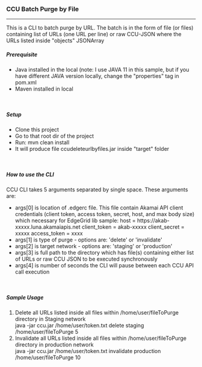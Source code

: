 <h3>CCU Batch Purge by File</h3>
<hr>
<p>
This is a CLI to batch purge by URL. The batch is in the form of file (or files) containing list of URLs (one URL per line)
or raw CCU-JSON where the URLs listed inside "objects" JSONArray
</p>

<h5>Prerequisite</h5>
<ul>
    <li>Java installed in the local (note: I use JAVA 11 in this sample, but if you have different JAVA version locally, change the "properties" tag in pom.xml</li>
    <li>Maven installed in local</li>
</ul>
<br>
<h5>Setup</h5>
<ul>
    <li>Clone this project</li>
    <li>Go to that root dir of the project</li>
    <li>Run: mvn clean install</li>
    <li>It will produce file ccudeleteurlbyfiles.jar inside "target" folder</li>
</ul>
<br>
<h5>How to use the CLI</h5>
<p>CCU CLI takes 5 arguments separated by single space. These arguments are:</p>
<ul>
   <li>
   args[0] is location of .edgerc file. This file contain Akamai API client credentials (client token,
   access token, secret, host, and max body size) which necessary for EdgeGrid lib
   sample:
   host = https://akab-xxxxx.luna.akamaiapis.net
   client_token = akab-xxxxx
   client_secret = xxxxx
   access_token = xxxx
   </li>
   <li>args[1] is type of purge - options are: 'delete' or 'invalidate'</li>
   <li>args[2] is target network - options are: 'staging' or 'production'</li>
   <li>args[3] is  full path to the directory which has file(s) containing either list of URLs or raw CCU JSON to be executed synchronously</li>
   <li>
   args[4] is number of seconds the CLI will pause between each CCU API call execution
   </li>
</ul>
<br>
<h5>Sample Usage</h5>
<ol>
    <li> Delete all URLs listed inside all files within /home/user/fileToPurge directory in Staging network<br>
    java -jar ccu.jar /home/user/token.txt delete staging /home/user/fileToPurge 5</li>
    <li>Invalidate all URLs listed inside all files within /home/user/fileToPurge directory in production network<br>
    java -jar ccu.jar /home/user/token.txt invalidate production /home/user/fileToPurge 10</li>   
</ol>


